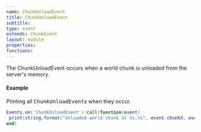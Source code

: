 ```yaml
---
name: ChunkUnloadEvent
title: ChunkUnloadEvent
subtitle:
type: event
extends: ChunkEvent
layout: module
properties:
functions:
---
```


The <span class="notranslate">ChunkUnloadEvent</span> occurs when a world chunk is unloaded from
the server's memory.

#### Example

Printing all <tt>ChunkUnloadEvent</tt>s when they occur.

```lua
Events.on('ChunkUnloadEvent'):call(function(event)
 print(string.format("Unloaded world chunk at %s,%s", event.chunkX, event.chunkZ))
end)
```
